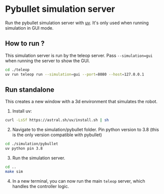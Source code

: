 # Pybullet simulation server

Run the pybullet simulation server with [uv](<(https://github.com/astral-sh/uv)>). It's only used when running simulation in GUI mode.

## How to run ?

This simulation server is run by the teleop server. Pass `--simulation=gui` when running the server to show the GUI.

```bash
cd ./teleop
uv run teleop run --simulation=gui --port=8080 --host=127.0.0.1
```

## Run standalone

This creates a new window with a 3d environment that simulates the robot.

1. Install uv:

```bash
curl -LsSf https://astral.sh/uv/install.sh | sh
```

2. Navigate to the simulation/pybullet folder. Pin python version to 3.8 (this is the only version compatible with pybullet)

```bash
cd ./simulation/pybullet
uv python pin 3.8
```

3. Run the simulation server.

```bash
cd ..
make sim
```

4. In a new terminal, you can now run the main `teleop` server, which handles the controller logic.
